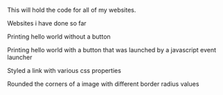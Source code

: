 This will hold the code for all of my websites.

Websites i have done so far

Printing hello world without a button

Printing hello world with a button that was launched by a javascript event launcher

Styled a link with various css properties

Rounded the corners of a image with different border radius values

